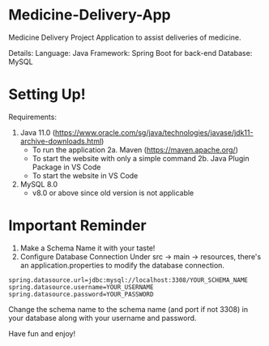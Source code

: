 # Medicine-Delivery-App
Medicine Delivery Project Application to assist deliveries of medicine.

Details:
Language: Java
Framework: Spring Boot for back-end
Database: MySQL

# Setting Up!

Requirements:
1. Java 11.0 (https://www.oracle.com/sg/java/technologies/javase/jdk11-archive-downloads.html)
   - To run the application
2a. Maven (https://maven.apache.org/)
   - To start the website with only a simple command
2b. Java Plugin Package in VS Code
   - To start the website in VS Code
3. MySQL 8.0
   - v8.0 or above since old version is not applicable


# Important Reminder

1. Make a Schema
   Name it with your taste!
2. Configure Database Connection
Under src -> main -> resources, there's an application.properties to modify the database connection.
```
spring.datasource.url=jdbc:mysql://localhost:3308/YOUR_SCHEMA_NAME
spring.datasource.username=YOUR_USERNAME
spring.datasource.password=YOUR_PASSWORD
```
Change the schema name to the schema name (and port if not 3308) in your database along with your username and password.

Have fun and enjoy!
